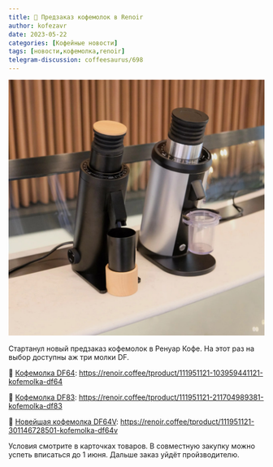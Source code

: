 ```yaml
---
title: 📰 Предзаказ кофемолок в Renoir
author: kofezavr
date: 2023-05-22
categories: [Кофейные новости]
tags: [новости,кофемолка,renoir]
telegram-discussion: coffeesaurus/698
--- 
```

![Предзаказ кофемолок в Renoir](/assets/img/posts/23/05/df-grinders.jpg)

Стартанул новый предзаказ кофемолок в Ренуар Кофе. На этот раз на выбор доступны аж три молки DF.

🔸 [Кофемолка DF64](https://t.me/coffeesaurus/377):
https://renoir.coffee/tproduct/111951121-103959441121-kofemolka-df64

🔸 [Кофемолка DF83](https://t.me/coffeesaurus/488):
https://renoir.coffee/tproduct/111951121-211704989381-kofemolka-df83

🔸 [Новейшая кофемолка DF64V](https://t.me/coffeesaurus/607):
https://renoir.coffee/tproduct/111951121-301146728501-kofemolka-df64v

Условия смотрите в карточках товаров. В совместную закупку можно успеть вписаться до 1 июня. Дальше заказ уйдёт пройзводителю.